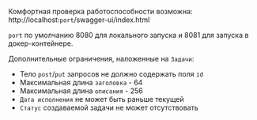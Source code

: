 Комфортная проверка работоспособности возможна:
http://localhost:`port`/swagger-ui/index.html

`port` по умолчанию 8080 для локального запуска и 8081 для запуска в докер-контейнере.

Дополнительные ограничения, наложенные на `Задачи`:
- Тело `post`/`put` запросов не должно содержать поля `id`
- Максимальная длина `заголовка` - 64
- Максимальная длина `описания` - 256
- `Дата исполнения` не может быть раньше текущей
- `Статус` создаваемой задачи не может отсутствовать